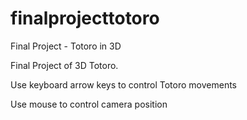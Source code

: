# finalprojecttotoro
Final Project - Totoro in 3D

Final Project of 3D Totoro.

Use keyboard arrow keys to control Totoro movements

Use mouse to control camera position


